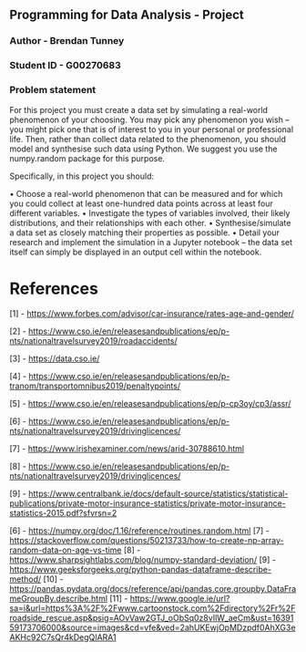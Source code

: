 ## Programming for Data Analysis - Project

### Author - Brendan Tunney

### Student ID - G00270683

### Problem statement

For this project you must create a data set by simulating a real-world phenomenon of
your choosing. You may pick any phenomenon you wish – you might pick one that is of interest to you in your personal or professional life. 
Then, rather than collect data related to the phenomenon, you should model and synthesise such data using Python. We suggest you use the numpy.random package for this purpose. 

Specifically, in this project you should:

• Choose a real-world phenomenon that can be measured and for which you could
collect at least one-hundred data points across at least four different variables.
• Investigate the types of variables involved, their likely distributions, and their
relationships with each other.
• Synthesise/simulate a data set as closely matching their properties as possible.
• Detail your research and implement the simulation in a Jupyter notebook – the
data set itself can simply be displayed in an output cell within the notebook.

# References

[1] - https://www.forbes.com/advisor/car-insurance/rates-age-and-gender/

[2] - https://www.cso.ie/en/releasesandpublications/ep/p-nts/nationaltravelsurvey2019/roadaccidents/

[3] - https://data.cso.ie/

[4] - https://www.cso.ie/en/releasesandpublications/ep/p-tranom/transportomnibus2019/penaltypoints/

[5] - https://www.cso.ie/en/releasesandpublications/ep/p-cp3oy/cp3/assr/

[6] - https://www.cso.ie/en/releasesandpublications/ep/p-nts/nationaltravelsurvey2019/drivinglicences/

[7] - https://www.irishexaminer.com/news/arid-30788610.html

[8] - https://www.cso.ie/en/releasesandpublications/ep/p-nts/nationaltravelsurvey2019/drivinglicences/

[9] - https://www.centralbank.ie/docs/default-source/statistics/statistical-publications/private-motor-insurance-statistics/private-motor-insurance-statistics-2015.pdf?sfvrsn=2




[6] - https://numpy.org/doc/1.16/reference/routines.random.html
[7] - https://stackoverflow.com/questions/50213733/how-to-create-np-array-random-data-on-age-vs-time
[8] - https://www.sharpsightlabs.com/blog/numpy-standard-deviation/
[9] - https://www.geeksforgeeks.org/python-pandas-dataframe-describe-method/
[10] - https://pandas.pydata.org/docs/reference/api/pandas.core.groupby.DataFrameGroupBy.describe.html
[11] - https://www.google.ie/url?sa=i&url=https%3A%2F%2Fwww.cartoonstock.com%2Fdirectory%2Fr%2Froadside_rescue.asp&psig=AOvVaw2GTJ_oObSq0z8vIlW_aeCm&ust=1639159173706000&source=images&cd=vfe&ved=2ahUKEwjOpMDzpdf0AhXG3eAKHc92C7sQr4kDegQIARA1

